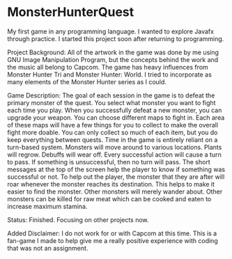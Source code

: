 # MonsterHunterQuest
My first game in any programming language. I wanted to explore Javafx 
through practice. I started this project soon after returning to programming.

Project Background: All of the artwork in the game was done by me using GNU 
Image Manipulation Program, but the concepts behind the work and the music 
all belong to Capcom. The game has heavy influences from Monster Hunter Tri
and Monster Hunter: World. I tried to incorporate as many elements of the
Monster Hunter series as I could.

Game Description:
The goal of each session in the game is to defeat the primary monster of the
quest. You select what monster you want to fight each time you play. When you
successfully defeat a new monster, you can upgrade your weapon. You can choose 
different maps to fight in. Each area of these maps will have a few things 
for you to collect to make the overall fight more doable. You can only collect
so much of each item, but you do keep everything between quests. Time in the 
game is entirely reliant on a turn-based system. Monsters will move around to
various locations. Plants will regrow. Debuffs will wear off. Every successful
action will cause a turn to pass. If something is unsuccessful, then no turn 
will pass. The short messages at the top of the screen help the player to know 
if something was successful or not. To help out the player, the monster that 
they are after will roar whenever the monster reaches its destination. This 
helps to make it easier to find the monster. Other monsters will merely wander
about. Other monsters can be killed for raw meat which can be cooked and eaten
to increase maximum stamina.

Status: Finished. Focusing on other projects now.

Added Disclaimer: I do not work for or with Capcom at this time. This is a 
fan-game I made to help give me a really positive experience with coding that
was not an assignment.
